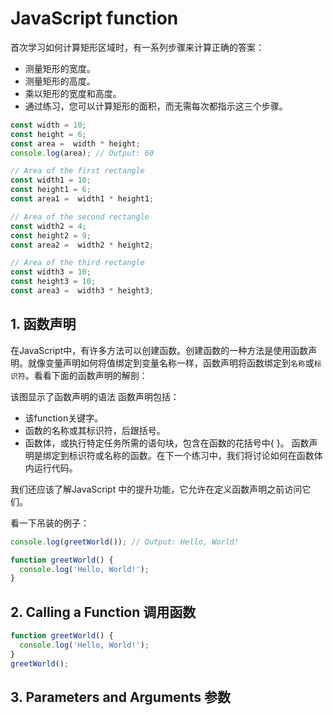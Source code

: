 # JavaScript function
首次学习如何计算矩形区域时，有一系列步骤来计算正确的答案：

- 测量矩形的宽度。
- 测量矩形的高度。
- 乘以矩形的宽度和高度。
- 通过练习，您可以计算矩形的面积，而无需每次都指示这三个步骤。

```js
const width = 10;
const height = 6;
const area =  width * height;
console.log(area); // Output: 60

// Area of the first rectangle
const width1 = 10;
const height1 = 6;
const area1 =  width1 * height1;

// Area of the second rectangle
const width2 = 4;
const height2 = 9;
const area2 =  width2 * height2;

// Area of the third rectangle
const width3 = 10;
const height3 = 10;
const area3 =  width3 * height3;
```

## 1. 函数声明

在JavaScript中，有许多方法可以创建函数。创建函数的一种方法是使用函数声明。就像变量声明如何将值绑定到变量名称一样，函数声明将函数绑定到`名称`或`标识符`。看看下面的函数声明的解剖：

该图显示了函数声明的语法
函数声明包括：

- 该function关键字。
- 函数的名称或其标识符，后跟括号。
- 函数体，或执行特定任务所需的语句块，包含在函数的花括号中{ }。
函数声明是绑定到标识符或名称的函数。在下一个练习中，我们将讨论如何在函数体内运行代码。

我们还应该了解JavaScript 中的提升功能，它允许在定义函数声明之前访问它们。

看一下吊装的例子：
```js
console.log(greetWorld()); // Output: Hello, World!

function greetWorld() {
  console.log('Hello, World!');
}
```

## 2. Calling a Function 调用函数

```js
function greetWorld() {
  console.log('Hello, World!');
}
greetWorld();
```

## 3. Parameters and Arguments 参数
